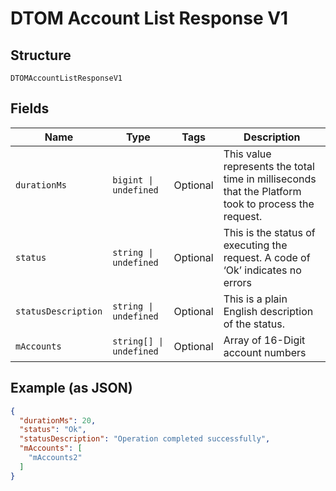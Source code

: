 
# DTOM Account List Response V1

## Structure

`DTOMAccountListResponseV1`

## Fields

| Name | Type | Tags | Description |
|  --- | --- | --- | --- |
| `durationMs` | `bigint \| undefined` | Optional | This value represents the total time in milliseconds that the Platform took to process the request. |
| `status` | `string \| undefined` | Optional | This is the status of executing the request.&nbsp;A code of ‘Ok’ indicates no errors |
| `statusDescription` | `string \| undefined` | Optional | This is a plain English description of the status. |
| `mAccounts` | `string[] \| undefined` | Optional | Array of 16-Digit account numbers |

## Example (as JSON)

```json
{
  "durationMs": 20,
  "status": "Ok",
  "statusDescription": "Operation completed successfully",
  "mAccounts": [
    "mAccounts2"
  ]
}
```

